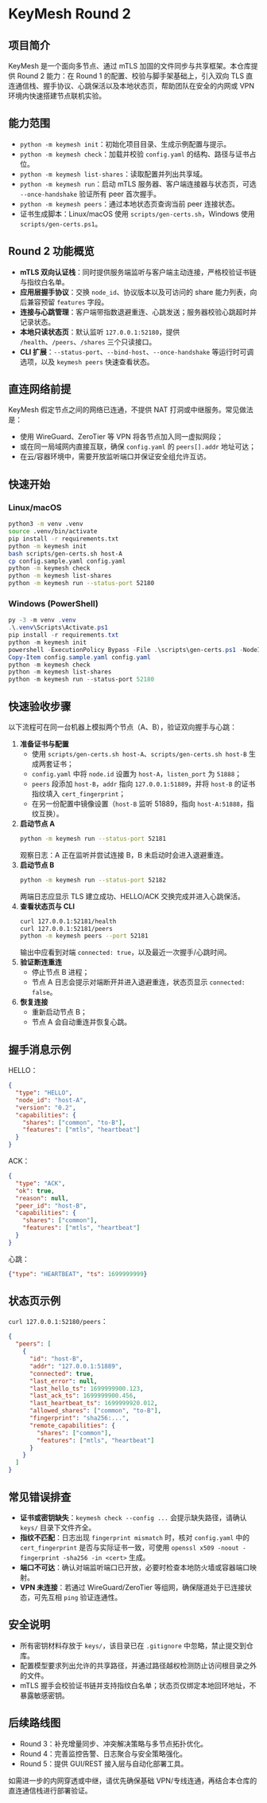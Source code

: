# KeyMesh Round 2

## 项目简介
KeyMesh 是一个面向多节点、通过 mTLS 加固的文件同步与共享框架。本仓库提供 Round 2 能力：在 Round 1 的配置、校验与脚手架基础上，引入双向 TLS 直连通信栈、握手协议、心跳保活以及本地状态页，帮助团队在安全的内网或 VPN 环境内快速搭建节点联机实验。

## 能力范围
- `python -m keymesh init`：初始化项目目录、生成示例配置与提示。
- `python -m keymesh check`：加载并校验 `config.yaml` 的结构、路径与证书占位。
- `python -m keymesh list-shares`：读取配置并列出共享域。
- `python -m keymesh run`：启动 mTLS 服务器、客户端连接器与状态页，可选 `--once-handshake` 验证所有 peer 首次握手。
- `python -m keymesh peers`：通过本地状态页查询当前 peer 连接状态。
- 证书生成脚本：Linux/macOS 使用 `scripts/gen-certs.sh`，Windows 使用 `scripts/gen-certs.ps1`。

## Round 2 功能概览
- **mTLS 双向认证栈**：同时提供服务端监听与客户端主动连接，严格校验证书链与指纹白名单。
- **应用层握手协议**：交换 `node_id`、协议版本以及可访问的 share 能力列表，向后兼容预留 `features` 字段。
- **连接与心跳管理**：客户端带指数退避重连、心跳发送；服务器校验心跳超时并记录状态。
- **本地只读状态页**：默认监听 `127.0.0.1:52180`，提供 `/health`、`/peers`、`/shares` 三个只读接口。
- **CLI 扩展**：`--status-port`、`--bind-host`、`--once-handshake` 等运行时可调选项，以及 `keymesh peers` 快速查看状态。

## 直连网络前提
KeyMesh 假定节点之间的网络已连通，不提供 NAT 打洞或中继服务。常见做法是：
- 使用 WireGuard、ZeroTier 等 VPN 将各节点加入同一虚拟网段；
- 或在同一局域网内直接互联，确保 `config.yaml` 的 `peers[].addr` 地址可达；
- 在云/容器环境中，需要开放监听端口并保证安全组允许互访。

## 快速开始
### Linux/macOS
```bash
python3 -m venv .venv
source .venv/bin/activate
pip install -r requirements.txt
python -m keymesh init
bash scripts/gen-certs.sh host-A
cp config.sample.yaml config.yaml
python -m keymesh check
python -m keymesh list-shares
python -m keymesh run --status-port 52180
```

### Windows (PowerShell)
```powershell
py -3 -m venv .venv
.\.venv\Scripts\Activate.ps1
pip install -r requirements.txt
python -m keymesh init
powershell -ExecutionPolicy Bypass -File .\scripts\gen-certs.ps1 -NodeId host-A
Copy-Item config.sample.yaml config.yaml
python -m keymesh check
python -m keymesh list-shares
python -m keymesh run --status-port 52180
```

## 快速验收步骤
以下流程可在同一台机器上模拟两个节点（A、B），验证双向握手与心跳：
1. **准备证书与配置**
   - 使用 `scripts/gen-certs.sh host-A`、`scripts/gen-certs.sh host-B` 生成两套证书；
   - `config.yaml` 中将 `node.id` 设置为 `host-A`，`listen_port` 为 `51888`；
   - `peers` 段添加 `host-B`，`addr` 指向 `127.0.0.1:51889`，并将 `host-B` 的证书指纹填入 `cert_fingerprint`；
   - 在另一份配置中镜像设置（`host-B` 监听 51889，指向 `host-A:51888`，指纹互换）。
2. **启动节点 A**
   ```bash
   python -m keymesh run --status-port 52181
   ```
   观察日志：A 正在监听并尝试连接 B，B 未启动时会进入退避重连。
3. **启动节点 B**
   ```bash
   python -m keymesh run --status-port 52182
   ```
   两端日志应显示 TLS 建立成功、HELLO/ACK 交换完成并进入心跳保活。
4. **查看状态页与 CLI**
   ```bash
   curl 127.0.0.1:52181/health
   curl 127.0.0.1:52181/peers
   python -m keymesh peers --port 52181
   ```
   输出中应看到对端 `connected: true`，以及最近一次握手/心跳时间。
5. **验证断连重连**
   - 停止节点 B 进程；
   - 节点 A 日志会提示对端断开并进入退避重连，状态页显示 `connected: false`。
6. **恢复连接**
   - 重新启动节点 B；
   - 节点 A 会自动重连并恢复心跳。

## 握手消息示例
HELLO：
```json
{
  "type": "HELLO",
  "node_id": "host-A",
  "version": "0.2",
  "capabilities": {
    "shares": ["common", "to-B"],
    "features": ["mtls", "heartbeat"]
  }
}
```

ACK：
```json
{
  "type": "ACK",
  "ok": true,
  "reason": null,
  "peer_id": "host-B",
  "capabilities": {
    "shares": ["common"],
    "features": ["mtls", "heartbeat"]
  }
}
```

心跳：
```json
{"type": "HEARTBEAT", "ts": 1699999999}
```

## 状态页示例
`curl 127.0.0.1:52180/peers`：
```json
{
  "peers": [
    {
      "id": "host-B",
      "addr": "127.0.0.1:51889",
      "connected": true,
      "last_error": null,
      "last_hello_ts": 1699999900.123,
      "last_ack_ts": 1699999900.456,
      "last_heartbeat_ts": 1699999920.012,
      "allowed_shares": ["common", "to-B"],
      "fingerprint": "sha256:...",
      "remote_capabilities": {
        "shares": ["common"],
        "features": ["mtls", "heartbeat"]
      }
    }
  ]
}
```

## 常见错误排查
- **证书或密钥缺失**：`keymesh check --config ...` 会提示缺失路径，请确认 `keys/` 目录下文件齐全。
- **指纹不匹配**：日志出现 `fingerprint mismatch` 时，核对 `config.yaml` 中的 `cert_fingerprint` 是否与实际证书一致，可使用 `openssl x509 -noout -fingerprint -sha256 -in <cert>` 生成。
- **端口不可达**：确认对端监听端口已开放，必要时检查本地防火墙或容器端口映射。
- **VPN 未连接**：若通过 WireGuard/ZeroTier 等组网，确保隧道处于已连接状态，可先互相 `ping` 验证连通性。

## 安全说明
- 所有密钥材料存放于 `keys/`，该目录已在 `.gitignore` 中忽略，禁止提交到仓库。
- 配置模型要求列出允许的共享路径，并通过路径越权检测防止访问根目录之外的文件。
- mTLS 握手会校验证书链并支持指纹白名单；状态页仅绑定本地回环地址，不暴露敏感密钥。

## 后续路线图
- Round 3：补充增量同步、冲突解决策略与多节点拓扑优化。
- Round 4：完善监控告警、日志聚合与安全策略强化。
- Round 5：提供 GUI/REST 接入层与自动化部署工具。

如需进一步的内网穿透或中继，请优先确保基础 VPN/专线连通，再结合本仓库的直连通信栈进行部署验证。
